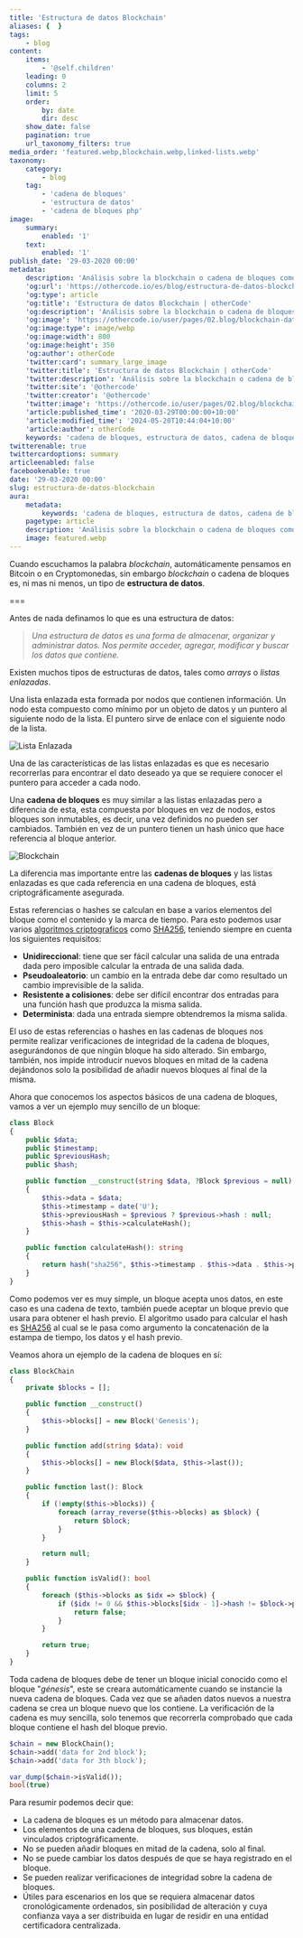 ```yaml
---
title: 'Estructura de datos Blockchain'
aliases: {  }
tags:
    - blog
content:
    items:
        - '@self.children'
    leading: 0
    columns: 2
    limit: 5
    order:
        by: date
        dir: desc
    show_date: false
    pagination: true
    url_taxonomy_filters: true
media_order: 'featured.webp,blockchain.webp,linked-lists.webp'
taxonomy:
    category:
        - blog
    tag:
        - 'cadena de bloques'
        - 'estructura de datos'
        - 'cadena de bloques php'
image:
    summary:
        enabled: '1'
    text:
        enabled: '1'
publish_date: '29-03-2020 00:00'
metadata:
    description: 'Análisis sobre la blockchain o cadena de bloques como estructura de datos, características y aplicaciones.'
    'og:url': 'https://othercode.io/es/blog/estructura-de-datos-blockchain'
    'og:type': article
    'og:title': 'Estructura de datos Blockchain | otherCode'
    'og:description': 'Análisis sobre la blockchain o cadena de bloques como estructura de datos, características y aplicaciones.'
    'og:image': 'https://othercode.io/user/pages/02.blog/blockchain-data-structures/featured.webp'
    'og:image:type': image/webp
    'og:image:width': 800
    'og:image:height': 350
    'og:author': otherCode
    'twitter:card': summary_large_image
    'twitter:title': 'Estructura de datos Blockchain | otherCode'
    'twitter:description': 'Análisis sobre la blockchain o cadena de bloques como estructura de datos, características y aplicaciones.'
    'twitter:site': '@othercode'
    'twitter:creator': '@othercode'
    'twitter:image': 'https://othercode.io/user/pages/02.blog/blockchain-data-structures/featured.webp'
    'article:published_time': '2020-03-29T00:00:00+10:00'
    'article:modified_time': '2024-05-20T10:44:04+10:00'
    'article:author': otherCode
    keywords: 'cadena de bloques, estructura de datos, cadena de bloques php'
twitterenable: true
twittercardoptions: summary
articleenabled: false
facebookenable: true
date: '29-03-2020 00:00'
slug: estructura-de-datos-blockchain
aura:
    metadata:
        keywords: 'cadena de bloques, estructura de datos, cadena de bloques php'
    pagetype: article
    description: 'Análisis sobre la blockchain o cadena de bloques como estructura de datos, características y aplicaciones.'
    image: featured.webp
---
```


Cuando escuchamos la palabra _blockchain_, automáticamente pensamos en Bitcoin o en Cryptomonedas, sin embargo _blockchain_ o cadena de bloques es, ni mas ni menos, un tipo de **estructura de datos**.

===

Antes de nada definamos lo que es una estructura de datos:

> _Una estructura de datos es una forma de almacenar, organizar y administrar datos. Nos permite acceder, agregar, modificar y buscar los datos que contiene._

Existen muchos tipos de estructuras de datos, tales como _arrays_ o _listas enlazadas_.

Una lista enlazada esta formada por nodos que contienen información. Un nodo esta compuesto como mínimo por un objeto de datos y un puntero al siguiente nodo de la lista. El puntero sirve de enlace con el siguiente nodo de la lista.

![Lista Enlazada](linked-lists.webp)

Una de las características de las listas enlazadas es que es necesario recorrerlas para encontrar el dato deseado ya que se requiere conocer el puntero para acceder a cada nodo.

Una **cadena de bloques** es muy similar a las listas enlazadas pero a diferencia de esta, esta compuesta por bloques en vez de nodos, estos bloques son inmutables, es decir, una vez definidos no pueden ser cambiados. También en vez de un puntero tienen un hash único que hace referencia al bloque anterior.

![Blockchain](blockchain.webp)
    
La diferencia mas importante entre las **cadenas de bloques** y las listas enlazadas es que cada referencia en una cadena de bloques, está criptográficamente asegurada.

Estas referencias o hashes se calculan en base a varios elementos del bloque como el contenido y la marca de tiempo. Para esto podemos usar varios <a href="https://en.wikipedia.org/wiki/List_of_hash_functions#Unkeyed_cryptographic_hash_functions" target="_blank" rel="nofollow">algoritmos criptograficos</a> como <a href="https://en.wikipedia.org/wiki/SHA-2" target="_blank" rel="nofollow">SHA256</a>, teniendo siempre en cuenta los siguientes requisitos:

- **Unidireccional**: tiene que ser fácil calcular una salida de una entrada dada pero imposible calcular la entrada de una salida dada.
- **Pseudoaleatorio**: un cambio en la entrada debe dar como resultado un cambio imprevisible de la salida.
- **Resistente a colisiones**: debe ser difícil encontrar dos entradas para una función hash que produzca la misma salida.
- **Determinista**: dada una entrada siempre obtendremos la misma salida.

El uso de estas referencias o hashes en las cadenas de bloques nos permite realizar verificaciones de integridad de la cadena de bloques, asegurándonos de que ningún bloque ha sido alterado. Sin embargo, también, nos impide introducir nuevos bloques en mitad de la cadena dejándonos solo la posibilidad de añadir nuevos bloques al final de la misma.

Ahora que conocemos los aspectos básicos de una cadena de bloques, vamos a ver un ejemplo muy sencillo de un bloque:

```php
class Block
{
    public $data;
    public $timestamp;
    public $previousHash;
    public $hash;

    public function __construct(string $data, ?Block $previous = null)
    {
        $this->data = $data;
        $this->timestamp = date('U');
        $this->previousHash = $previous ? $previous->hash : null;
        $this->hash = $this->calculateHash();
    }

    public function calculateHash(): string
    {
        return hash("sha256", $this->timestamp . $this->data . $this->previousHash);
    }
}
```

Como podemos ver es muy simple, un bloque acepta unos datos, en este caso es una cadena de texto, también puede aceptar un bloque previo que usara para obtener el hash previo. El algoritmo usado para calcular el hash es <a href="https://en.wikipedia.org/wiki/SHA-2" target="_blank" rel="nofollow">SHA256</a> al cual se le pasa como argumento la concatenación de la estampa de tiempo, los datos y el hash previo.

Veamos ahora un ejemplo de la cadena de bloques en sí:

```php
class BlockChain
{
    private $blocks = [];

    public function __construct()
    {
        $this->blocks[] = new Block('Genesis');
    }

    public function add(string $data): void
    {
        $this->blocks[] = new Block($data, $this->last());
    }

    public function last(): Block
    {
        if (!empty($this->blocks)) {
            foreach (array_reverse($this->blocks) as $block) {
                return $block;
            }
        }

        return null;
    }

    public function isValid(): bool
    {
        foreach ($this->blocks as $idx => $block) {
            if ($idx != 0 && $this->blocks[$idx - 1]->hash != $block->previousHash) {
                return false;
            }
        }

        return true;
    }
}
```

Toda cadena de bloques debe de tener un bloque inicial conocido como el bloque "_génesis_", este se creara automáticamente cuando se instancie la nueva cadena de bloques. Cada vez que se añaden datos nuevos a nuestra cadena se crea un bloque nuevo que los contiene. La verificación de la cadena es muy sencilla, solo tenemos que recorrerla comprobado que cada bloque contiene el hash del bloque previo.

```php
$chain = new BlockChain();
$chain->add('data for 2nd block');
$chain->add('data for 3th block');

var_dump($chain->isValid());
bool(true)
```

Para resumir podemos decir que:

- La cadena de bloques es un método para almacenar datos.
- Los elementos de una cadena de bloques, sus bloques, están vinculados criptográficamente.
- No se pueden añadir bloques en mitad de la cadena, solo al final.
- No se puede cambiar los datos después de que se haya registrado en el bloque.
- Se pueden realizar verificaciones de integridad sobre la cadena de bloques.
- Útiles para escenarios en los que se requiera almacenar datos cronológicamente ordenados, sin posibilidad de alteración y cuya confianza vaya a ser distribuida en lugar de residir en una entidad certificadora centralizada.
